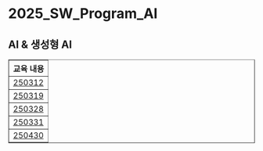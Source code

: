 <h1>2025_SW_Program_AI</h1>
<h2>AI & 생성형 AI</h2>
<table border="1">
    <tr>
        <th>교육 내용</th>
    </tr>
    <tr>
        <td><a href="https://github.com/gomtam/250312_AI">250312</a></td>
    </tr>
    <tr>
        <td><a href="https://github.com/gomtam/250319_AI">250319</a></td>
    </tr>
    <tr>
        <td><a href="https://github.com/gomtam/250328_AI">250328</a></td>
    </tr>
    <tr>
        <td><a href="https://github.com/gomtam/250331_AI">250331</a></td>
    </tr>
    <tr>
        <td><a href="">250430</a></td>
    </tr>
</table>
